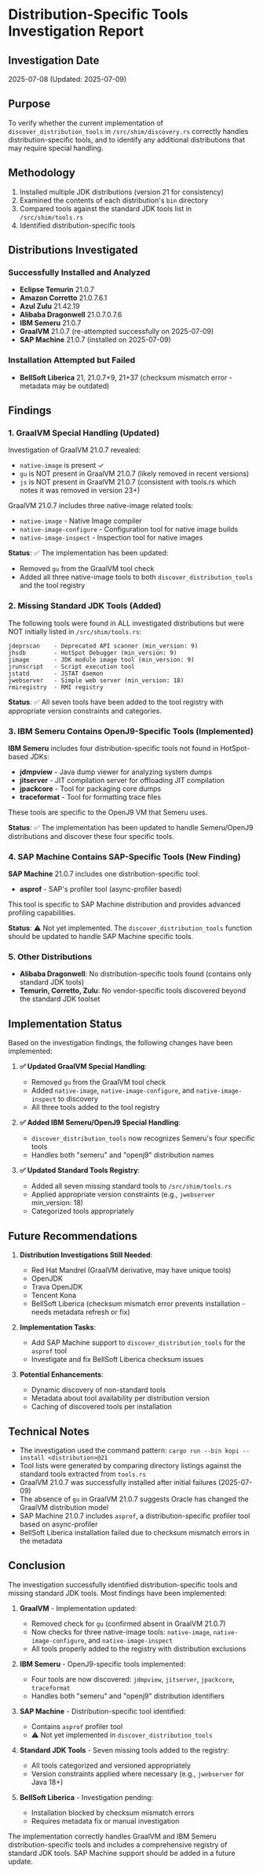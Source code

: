 # Distribution-Specific Tools Investigation Report

## Investigation Date
2025-07-08 (Updated: 2025-07-09)

## Purpose
To verify whether the current implementation of `discover_distribution_tools` in `/src/shim/discovery.rs` correctly handles distribution-specific tools, and to identify any additional distributions that may require special handling.

## Methodology

1. Installed multiple JDK distributions (version 21 for consistency)
2. Examined the contents of each distribution's `bin` directory
3. Compared tools against the standard JDK tools list in `/src/shim/tools.rs`
4. Identified distribution-specific tools

## Distributions Investigated

### Successfully Installed and Analyzed
- **Eclipse Temurin** 21.0.7
- **Amazon Corretto** 21.0.7.6.1
- **Azul Zulu** 21.42.19
- **Alibaba Dragonwell** 21.0.7.0.7.6
- **IBM Semeru** 21.0.7
- **GraalVM** 21.0.7 (re-attempted successfully on 2025-07-09)
- **SAP Machine** 21.0.7 (installed on 2025-07-09)

### Installation Attempted but Failed  
- **BellSoft Liberica** 21, 21.0.7+9, 21+37 (checksum mismatch error - metadata may be outdated)

## Findings

### 1. GraalVM Special Handling (Updated)

Investigation of GraalVM 21.0.7 revealed:
- `native-image` is present ✓
- `gu` is NOT present in GraalVM 21.0.7 (likely removed in recent versions)
- `js` is NOT present in GraalVM 21.0.7 (consistent with tools.rs which notes it was removed in version 23+)

GraalVM 21.0.7 includes three native-image related tools:
- `native-image` - Native Image compiler
- `native-image-configure` - Configuration tool for native image builds
- `native-image-inspect` - Inspection tool for native images

**Status**: ✅ The implementation has been updated:
- Removed `gu` from the GraalVM tool check
- Added all three native-image tools to both `discover_distribution_tools` and the tool registry

### 2. Missing Standard JDK Tools (Added)

The following tools were found in ALL investigated distributions but were NOT initially listed in `/src/shim/tools.rs`:

```
jdeprscan    - Deprecated API scanner (min_version: 9)
jhsdb        - HotSpot Debugger (min_version: 9)
jimage       - JDK module image tool (min_version: 9)
jrunscript   - Script execution tool
jstatd       - JSTAT daemon
jwebserver   - Simple web server (min_version: 18)
rmiregistry  - RMI registry
```

**Status**: ✅ All seven tools have been added to the tool registry with appropriate version constraints and categories.

### 3. IBM Semeru Contains OpenJ9-Specific Tools (Implemented)

**IBM Semeru** includes four distribution-specific tools not found in HotSpot-based JDKs:
- **jdmpview** - Java dump viewer for analyzing system dumps
- **jitserver** - JIT compilation server for offloading JIT compilation
- **jpackcore** - Tool for packaging core dumps
- **traceformat** - Tool for formatting trace files

These tools are specific to the OpenJ9 VM that Semeru uses.

**Status**: ✅ The implementation has been updated to handle Semeru/OpenJ9 distributions and discover these four specific tools.

### 4. SAP Machine Contains SAP-Specific Tools (New Finding)

**SAP Machine** 21.0.7 includes one distribution-specific tool:
- **asprof** - SAP's profiler tool (async-profiler based)

This tool is specific to SAP Machine distribution and provides advanced profiling capabilities.

**Status**: ⚠️ Not yet implemented. The `discover_distribution_tools` function should be updated to handle SAP Machine specific tools.

### 5. Other Distributions

- **Alibaba Dragonwell**: No distribution-specific tools found (contains only standard JDK tools)
- **Temurin, Corretto, Zulu**: No vendor-specific tools discovered beyond the standard JDK toolset

## Implementation Status

Based on the investigation findings, the following changes have been implemented:

1. **✅ Updated GraalVM Special Handling**: 
   - Removed `gu` from the GraalVM tool check
   - Added `native-image`, `native-image-configure`, and `native-image-inspect` to discovery
   - All three tools added to the tool registry

2. **✅ Added IBM Semeru/OpenJ9 Special Handling**: 
   - `discover_distribution_tools` now recognizes Semeru's four specific tools
   - Handles both "semeru" and "openj9" distribution names

3. **✅ Updated Standard Tools Registry**: 
   - Added all seven missing standard tools to `/src/shim/tools.rs`
   - Applied appropriate version constraints (e.g., `jwebserver` min_version: 18)
   - Categorized tools appropriately

## Future Recommendations

1. **Distribution Investigations Still Needed**: 
   - Red Hat Mandrel (GraalVM derivative, may have unique tools)
   - OpenJDK
   - Trava OpenJDK
   - Tencent Kona
   - BellSoft Liberica (checksum mismatch error prevents installation - needs metadata refresh or fix)

2. **Implementation Tasks**:
   - Add SAP Machine support to `discover_distribution_tools` for the `asprof` tool
   - Investigate and fix BellSoft Liberica checksum issues

3. **Potential Enhancements**: 
   - Dynamic discovery of non-standard tools
   - Metadata about tool availability per distribution version
   - Caching of discovered tools per installation

## Technical Notes

- The investigation used the command pattern: `cargo run --bin kopi -- install <distribution>@21`
- Tool lists were generated by comparing directory listings against the standard tools extracted from `tools.rs`
- GraalVM 21.0.7 was successfully installed after initial failures (2025-07-09)
- The absence of `gu` in GraalVM 21.0.7 suggests Oracle has changed the GraalVM distribution model
- SAP Machine 21.0.7 includes `asprof`, a distribution-specific profiler tool based on async-profiler
- BellSoft Liberica installation failed due to checksum mismatch errors in the metadata

## Conclusion

The investigation successfully identified distribution-specific tools and missing standard JDK tools. Most findings have been implemented:

1. **GraalVM** - Implementation updated:
   - Removed check for `gu` (confirmed absent in GraalVM 21.0.7)
   - Now checks for three native-image tools: `native-image`, `native-image-configure`, and `native-image-inspect`
   - All tools properly added to the registry with distribution exclusions
   
2. **IBM Semeru** - OpenJ9-specific tools implemented:
   - Four tools are now discovered: `jdmpview`, `jitserver`, `jpackcore`, `traceformat`
   - Handles both "semeru" and "openj9" distribution identifiers

3. **SAP Machine** - Distribution-specific tool identified:
   - Contains `asprof` profiler tool
   - ⚠️ Not yet implemented in `discover_distribution_tools`

4. **Standard JDK Tools** - Seven missing tools added to the registry:
   - All tools categorized and versioned appropriately
   - Version constraints applied where necessary (e.g., `jwebserver` for Java 18+)

5. **BellSoft Liberica** - Investigation pending:
   - Installation blocked by checksum mismatch errors
   - Requires metadata fix or manual investigation

The implementation correctly handles GraalVM and IBM Semeru distribution-specific tools and includes a comprehensive registry of standard JDK tools. SAP Machine support should be added in a future update.